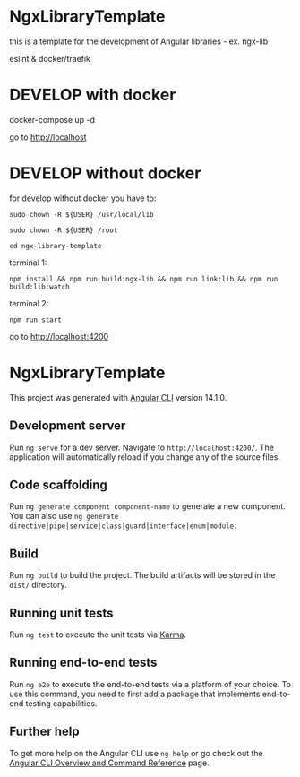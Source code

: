 # NgxLibraryTemplate

this is a template for the development of Angular libraries - ex. ngx-lib

eslint & docker/traefik

# DEVELOP with docker

docker-compose up -d

go to <http://localhost>

# DEVELOP without docker

for develop without docker you have to:

`sudo chown -R ${USER} /usr/local/lib`

`sudo chown -R ${USER} /root`

`cd ngx-library-template`

terminal 1:

`npm install && npm run build:ngx-lib && npm run link:lib && npm run build:lib:watch`

terminal 2:

`npm run start`

go to <http://localhost:4200>

# NgxLibraryTemplate

This project was generated with [Angular CLI](https://github.com/angular/angular-cli) version 14.1.0.

## Development server

Run `ng serve` for a dev server. Navigate to `http://localhost:4200/`. The application will automatically reload if you change any of the source files.

## Code scaffolding

Run `ng generate component component-name` to generate a new component. You can also use `ng generate directive|pipe|service|class|guard|interface|enum|module`.

## Build

Run `ng build` to build the project. The build artifacts will be stored in the `dist/` directory.

## Running unit tests

Run `ng test` to execute the unit tests via [Karma](https://karma-runner.github.io).

## Running end-to-end tests

Run `ng e2e` to execute the end-to-end tests via a platform of your choice. To use this command, you need to first add a package that implements end-to-end testing capabilities.

## Further help

To get more help on the Angular CLI use `ng help` or go check out the [Angular CLI Overview and Command Reference](https://angular.io/cli) page.
